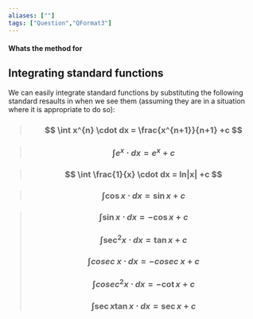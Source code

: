 ```yaml
---
aliases: [""]
tags: ["Question","QFormat3"]
---
```


#### Whats the method for
## Integrating standard functions
We can easily integrate standard functions by substituting the following standard resaults in when we see them (assuming they are in a situation where it is appropriate to do so):

> ### $$ \int x^{n} \cdot dx = \frac{x^{n+1}}{n+1}  +c $$

> ### $$ \int e^{x} \cdot dx = e^{x} +c $$

> ### $$ \int \frac{1}{x} \cdot dx = ln|x| +c $$

> ### $$ \int \cos x \cdot dx = \sin x+c $$

> ### $$ \int \sin x \cdot dx = -\cos x +c $$
> ### $$ \int \sec^{2}x \cdot dx =\tan x +c $$
> ### $$ \int cosec\: x  \cdot dx = -cosec\:x +c $$
> ### $$ \int cosec^{2} x \cdot dx = -\cot x +c $$
> ### $$ \int \sec x \tan x \cdot dx = \sec x +c $$


